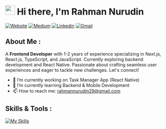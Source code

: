 # <img src="https://raw.githubusercontent.com/iampavangandhi/iampavangandhi/master/gifs/Hi.gif" width="30px"> Hi there, I'm Rahman Nurudin
[![Website](https://img.shields.io/badge/personal.website-grey?style=for-the-badge&url=https://trafost.github.io/personal-profile)](https://trafost.github.io/personal-profile)
[![Medium](https://img.shields.io/badge/Medium-black?style=for-the-badge&logo=medium&logoColor=white&link=https://medium.com/@rahwisdilfiqrak)](https://medium.com/@rahwisdilfiqrak)
[![Linkedin](https://img.shields.io/badge/LinkedIn-blue?style=for-the-badge&logo=linkedin&labelColor=blue&link=https://www.linkedin.com/in/rahmannrdn/)](https://www.linkedin.com/in/rahmannrdn/)
[![Gmail](https://img.shields.io/badge/Gmail-D14836?style=for-the-badge&logo=gmail&logoColor=white)](mailto:rahmannurudin29@gmail.com)

## About Me :
A **Frontend Developer** with 1-2 years of experience specializing in Next.js, React.js, TypeScript, and JavaScript. Currently exploring backend development and React Native. Passionate about crafting seamless user experiences and eager to tackle new challenges. Let's connect!

- 🔭 I’m currently working on Task Manager App (React Native) 
- 🌱 I’m currently learning Backend & Mobile Development 
- 📫 How to reach me: rahmannurudin29@gmail.com

## Skills & Tools :
[![My Skills](https://skillicons.dev/icons?i=html,css,js,ts,react,next,vue,firebase,git,redux,tailwind,jest)](https://skillicons.dev)
